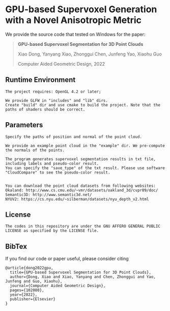 # GPU-based Supervoxel Generation with a Novel Anisotropic Metric
We provide the source code that tested on Windows for the paper: 
> **GPU-based Supervoxel Segmentation for 3D Point Clouds**
>
> Xiao Dong, 
> Yanyang Xiao,
> Zhonggui Chen, 
> Junfeng Yao, 
> Xiaohu Guo
>
> Computer Aided Geometric Design, 2022

## Runtime Environment 
```
The project requires: OpenGL 4.2 or later; 

We provide GLFW in "includes" and "lib" dirs. 
Create "build" dir and use cmake to build the project. Note that the paths of shaders should be correct.

```

## Parameters 
```
Specify the paths of position and normal of the point cloud. 

We provide an example point cloud in the "example" dir. We pre-compute the normals of the points. 

The program generates supervoxel segmentation results in txt file, including labels and pseudo-color result. 
You can specify the "save_type" of the txt result. Please use software "CloudCompare" to see the pseudo-color result. 


You can download the point cloud datasets from following websites:
Okaland: http://www.cs.cmu.edu/~vmr/datasets/oakland_3d/cvpr09/doc/
Semantic3D: http://www.semantic3d.net/
NYUV2: https://cs.nyu.edu/~silberman/datasets/nyu_depth_v2.html

```

## License
```
The codes in this repository are under the GNU AFFERO GENERAL PUBLIC LICENSE as specified by the LICENSE file.
```
## BibTex
If you find our code or paper useful, please consider citing
```
@article{dong2022gpu,
  title={GPU-based Supervoxel Segmentation for 3D Point Clouds},
  author={Dong, Xiao and Xiao, Yanyang and Chen, Zhonggui and Yao, Junfeng and Guo, Xiaohu},
  journal={Computer Aided Geometric Design},
  pages={102080},
  year={2022},
  publisher={Elsevier}
}
```


